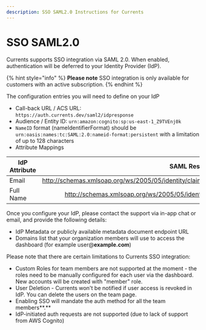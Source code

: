 ```yaml
---
description: SSO SAML2.0 Instructions for Currents
---
```


# SSO SAML2.0

Currents supports SSO integration via SAML 2.0. When enabled, authentication will be deferred to your Identity Provider (IdP).

{% hint style="info" %}
**Please note** SSO integration is only available for customers with an active subscription.
{% endhint %}

The configuration entries you will need to define on your IdP

* Call-back URL / ACS URL: `https://auth.currents.dev/saml2/idpresponse`
* Audience / Entity ID: `urn:amazon:cognito:sp:us-east-1_Z9TVEnj0k`
* `NameID` format (nameIdentifierFormat) should be `urn:oasis:names:tc:SAML:2.0:nameid-format:persistent` with a limitation of up to 128 characters
* Attribute Mappings

| IdP Attribute |                                            SAML Response Attribute |
| ------------- | -----------------------------------------------------------------: |
| Email         | http://schemas.xmlsoap.org/ws/2005/05/identity/claims/emailaddress |
| Full Name     |         http://schemas.xmlsoap.org/ws/2005/05/identity/claims/name |



Once you configure your IdP, please contact the support via in-app chat or email, and provide the following details:

* IdP Metadata or publicly available metadata document endpoint URL
* Domains list that your organization members will use to access the dashboard (for example user@**example.com**)

Please note that there are certain limitations to Currents SSO integration:

* Custom Roles for team members are not supported at the moment - the roles need to be manually configured for each user via the dashboard. New accounts will be created with "member" role.
* User Deletion - Currents won't be notified if user access is revoked in IdP. You can delete the users on the team page.
* Enabling SSO will mandate the auth method for all the team members**.**
* IdP-initiated auth requests are not supported (due to lack of support from AWS Cognito)

